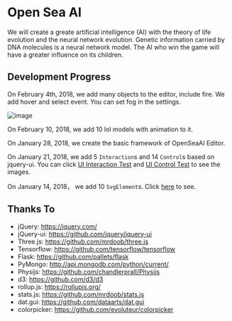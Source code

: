 ﻿# Open Sea AI

We will create a greate artificial intelligence (AI) with the theory of life evolution and the neural network evolution. Genetic information carried by DNA molecules is a neural network model. The AI who win the game will have a greater influence on its children.

## Development Progress

On February 4th, 2018, we add many objects to the editor, include fire. We add hover and select event. You can set fog in the settings.

![image](https://github.com/tengge1/OpenSeaAI/blob/master/img/OpenSeaAI20180210.png)

On February 10, 2018, we add 10 lol models with animation to it.

On January 28, 2018, we create the basic framework of OpenSeaAI Editor.

On January 21, 2018, we add 5 `Interaction`s and 14 `Control`s based on jquery-ui. You can click [UI Interaction Test](https://github.com/tengge1/OpenSeaAI/blob/master/img/Interaction.png) and [UI Control Test](https://github.com/tengge1/OpenSeaAI/blob/master/img/Control.png) to see the images.

On January 14, 2018， we add 10 `SvgElement`s. Click [here](https://github.com/tengge1/OpenSeaAI/blob/master/img/SvgDemo.png) to see.

## Thanks To

* jQuery: https://jquery.com/
* jQuery-ui: https://github.com/jquery/jquery-ui
* Three.js: https://github.com/mrdoob/three.js
* Tensorflow: https://github.com/tensorflow/tensorflow
* Flask: https://github.com/pallets/flask
* PyMongo: http://api.mongodb.com/python/current/
* Physijs: https://github.com/chandlerprall/Physijs
* d3: https://github.com/d3/d3
* rollup.js: https://rollupjs.org/
* stats.js: https://github.com/mrdoob/stats.js
* dat.gui: https://github.com/dataarts/dat.gui
* colorpicker: https://github.com/evoluteur/colorpicker
